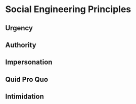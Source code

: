 # Social Engineering Principles
## Urgency 
## Authority
## Impersonation
## Quid Pro Quo
## Intimidation